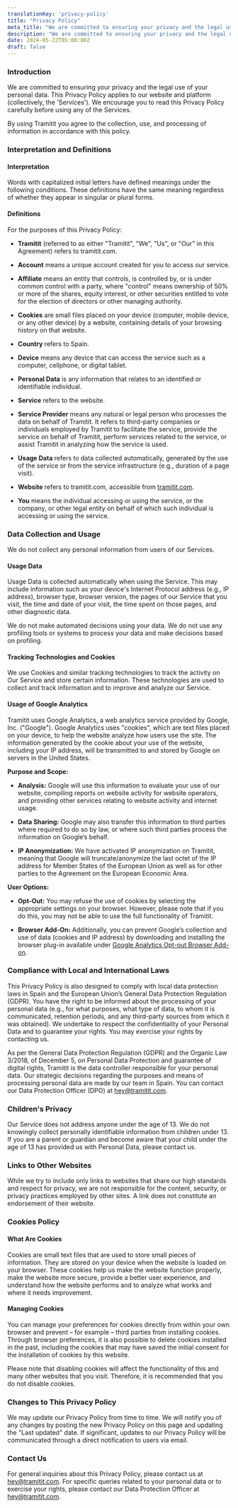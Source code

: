 ```yaml
---
translationKey: 'privacy-policy'
title: "Privacy Policy"
meta_title: "We are committed to ensuring your privacy and the legal use of your personal data, both on our website and platform."
description: "We are committed to ensuring your privacy and the legal use of your personal data, both on our website and platform."
date: 2024-05-22T05:00:00Z
draft: false
---
```


### Introduction

We are committed to ensuring your privacy and the legal use of your personal data. This Privacy Policy applies to our website and platform (collectively, the 'Services'). We encourage you to read this Privacy Policy carefully before using any of the Services.

By using Tramitit you agree to the collection, use, and processing of information in accordance with this policy.

### Interpretation and Definitions

#### Interpretation

Words with capitalized initial letters have defined meanings under the following conditions. These definitions have the same meaning regardless of whether they appear in singular or plural forms.

#### Definitions

For the purposes of this Privacy Policy:

- **Tramitit** (referred to as either "Tramitit", "We", "Us", or "Our" in this Agreement) refers to tramitit.com.

- **Account** means a unique account created for you to access our service.
- **Affiliate** means an entity that controls, is controlled by, or is under common control with a party, where "control" means ownership of 50% or more of the shares, equity interest, or other securities entitled to vote for the election of directors or other managing authority.
- **Cookies** are small files placed on your device (computer, mobile device, or any other device) by a website, containing details of your browsing history on that website.
- **Country** refers to Spain.
- **Device** means any device that can access the service such as a computer, cellphone, or digital tablet.
- **Personal Data** is any information that relates to an identified or identifiable individual.
- **Service** refers to the website.
- **Service Provider** means any natural or legal person who processes the data on behalf of Tramitit. It refers to third-party companies or individuals employed by Tramitit to facilitate the service, provide the service on behalf of Tramitit, perform services related to the service, or assist Tramitit in analyzing how the service is used.
- **Usage Data** refers to data collected automatically, generated by the use of the service or from the service infrastructure (e.g., duration of a page visit).
- **Website** refers to tramitit.com, accessible from [tramitit.com](https://tramitit.com/).
- **You** means the individual accessing or using the service, or the company, or other legal entity on behalf of which such individual is accessing or using the service.

### Data Collection and Usage

We do not collect any personal information from users of our Services.

#### Usage Data

Usage Data is collected automatically when using the Service. This may include information such as your device's Internet Protocol address (e.g., IP address), browser type, browser version, the pages of our Service that you visit, the time and date of your visit, the time spent on those pages, and other diagnostic data.

We do not make automated decisions using your data. We do not use any profiling tools or systems to process your data and make decisions based on profiling.

#### Tracking Technologies and Cookies

We use Cookies and similar tracking technologies to track the activity on Our Service and store certain information. These technologies are used to collect and track information and to improve and analyze our Service.

#### Usage of Google Analytics

Tramitit uses Google Analytics, a web analytics service provided by Google, Inc. ("Google"). Google Analytics uses "cookies", which are text files placed on your device, to help the website analyze how users use the site. The information generated by the cookie about your use of the website, including your IP address, will be transmitted to and stored by Google on servers in the United States.

**Purpose and Scope:**

- **Analysis:** Google will use this information to evaluate your use of our website, compiling reports on website activity for website operators, and providing other services relating to website activity and internet usage.

- **Data Sharing:** Google may also transfer this information to third parties where required to do so by law, or where such third parties process the information on Google’s behalf.
- **IP Anonymization:** We have activated IP anonymization on Tramitit, meaning that Google will truncate/anonymize the last octet of the IP address for Member States of the European Union as well as for other parties to the Agreement on the European Economic Area.

**User Options:**

- **Opt-Out:** You may refuse the use of cookies by selecting the appropriate settings on your browser. However, please note that if you do this, you may not be able to use the full functionality of Tramitit.

- **Browser Add-On:** Additionally, you can prevent Google’s collection and use of data (cookies and IP address) by downloading and installing the browser plug-in available under [Google Analytics Opt-out Browser Add-on](https://tools.google.com/dlpage/gaoptout/).

### Compliance with Local and International Laws

This Privacy Policy is also designed to comply with local data protection laws in Spain and the European Union’s General Data Protection Regulation (GDPR). You have the right to be informed about the processing of your personal data (e.g., for what purposes, what type of data, to whom it is communicated, retention periods, and any third-party sources from which it was obtained). We undertake to respect the confidentiality of your Personal Data and to guarantee your rights. You may exercise your rights by contacting us.

As per the General Data Protection Regulation (GDPR) and the Organic Law 3/2018, of December 5, on Personal Data Protection and guarantee of digital rights, Tramitit is the data controller responsible for your personal data. Our strategic decisions regarding the purposes and means of processing personal data are made by our team in Spain. You can contact our Data Protection Officer (DPO) at hey@tramitit.com.

### Children's Privacy

Our Service does not address anyone under the age of 13. We do not knowingly collect personally identifiable information from children under 13. If you are a parent or guardian and become aware that your child under the age of 13 has provided us with Personal Data, please contact us.

### Links to Other Websites

While we try to include only links to websites that share our high standards and respect for privacy, we are not responsible for the content, security, or privacy practices employed by other sites. A link does not constitute an endorsement of their website.

### Cookies Policy

#### What Are Cookies

Cookies are small text files that are used to store small pieces of information. They are stored on your device when the website is loaded on your browser. These cookies help us make the website function properly, make the website more secure, provide a better user experience, and understand how the website performs and to analyze what works and where it needs improvement.

#### Managing Cookies

You can manage your preferences for cookies directly from within your own browser and prevent – for example – third parties from installing cookies. Through browser preferences, it is also possible to delete cookies installed in the past, including the cookies that may have saved the initial consent for the installation of cookies by this website.

Please note that disabling cookies will affect the functionality of this and many other websites that you visit. Therefore, it is recommended that you do not disable cookies.

### Changes to This Privacy Policy

We may update our Privacy Policy from time to time. We will notify you of any changes by posting the new Privacy Policy on this page and updating the "Last updated" date. If significant, updates to our Privacy Policy will be communicated through a direct notification to users via email.

### Contact Us

For general inquiries about this Privacy Policy, please contact us at hey@tramitit.com. For specific queries related to your personal data or to exercise your rights, please contact our Data Protection Officer at hey@tramitit.com.

